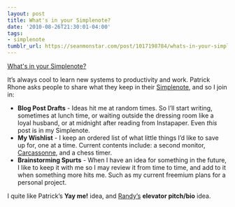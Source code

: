 ```yaml
---
layout: post
title: What's in your Simplenote?
date: '2010-08-26T21:30:01-04:00'
tags:
- simplenote
tumblr_url: https://seanmonstar.com/post/1017198784/whats-in-your-simplenote
---
```

[What's in your Simplenote?](http://minimalmac.com/post/1014631828/whats-in-your-simplenote)  

It’s always cool to learn new systems to productivity and work. Patrick Rhone asks people to share what they keep in their [Simplenote](http://simplenoteapp.com), and so I join in:

- **Blog Post Drafts** - Ideas hit me at random times. So I’ll start writing, sometimes at lunch time, or waiting outside the dressing room like a loyal husband, or at midnight after reading from Instapaper. Even _this_ post is in my Simplenote.
- **My Wishlist** - I keep an ordered list of what little things I’d like to save up for, one at a time. Current contents include: a second monitor, [Carcassonne](http://www.amazon.com/gp/product/B00005UNAX?tag=seanmonstar-20), and a chess timer.
- **Brainstorming Spurts** - When I have an idea for something in the future, I like to keep it with me so I may review it from time to time, and add to it when something more hits me. Such as my current freemium plans for a personal project.

I quite like Patrick’s **Yay me!** idea, and [Randy’s](http://cptnrandy.tumblr.com/post/1015104666/minimal-mac-whats-in-your-simplenote) **elevator pitch/bio** idea.


